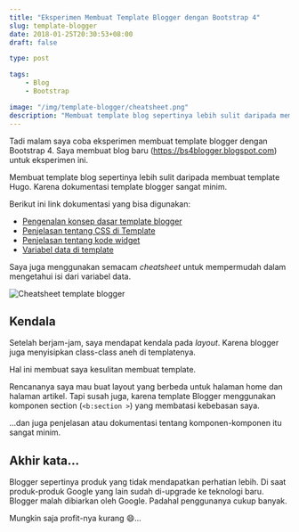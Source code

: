 ```yaml
---
title: "Eksperimen Membuat Template Blogger dengan Bootstrap 4"
slug: template-blogger
date: 2018-01-25T20:30:53+08:00
draft: false

type: post

tags:
    - Blog
    - Bootstrap

image: "/img/template-blogger/cheatsheet.png"
description: "Membuat template blog sepertinya lebih sulit daripada membuat template Hugo. Karena dokumentasi template blogger sangat minim."
---
```


Tadi malam saya coba eksperimen membuat template blogger dengan
Bootstrap 4. Saya membuat blog baru (https://bs4blogger.blogspot.com)
untuk eksperimen ini.

Membuat template blog sepertinya lebih sulit daripada membuat
template Hugo. Karena dokumentasi template blogger sangat minim.

Berikut ini link dokumentasi yang bisa digunakan:

- [Pengenalan konsep dasar template blogger](https://support.google.com/blogger/answer/46888)
- [Penjelasan tentang CSS di Template](https://support.google.com/blogger/answer/46871)
- [Penjelasan tentang kode widget](https://support.google.com/blogger/answer/46995)
- [Variabel data di template](https://support.google.com/blogger/answer/47270)

Saya juga menggunakan semacam *cheatsheet* untuk mempermudah
dalam mengetahui isi dari variabel data.

![Cheatsheet template blogger](/img/template-blogger/cheatsheet.png)

## Kendala

Setelah berjam-jam, saya mendapat kendala pada *layout*.
Karena blogger juga menyisipkan class-class aneh di templatenya.

Hal ini membuat saya kesulitan membuat template.

Rencananya saya mau buat layout yang berbeda untuk halaman
home dan halaman artikel. Tapi susah juga, karena template Blogger
menggunakan komponen section (`<b:section >`) yang membatasi
kebebasan saya.

...dan juga penjelasan atau dokumentasi tentang komponen-komponen
itu sangat minim.

## Akhir kata...

Blogger sepertinya produk yang tidak mendapatkan
perhatian lebih. Di saat produk-produk Google yang lain 
sudah di-upgrade ke teknologi baru. 
Blogger malah dibiarkan oleh Google.
Padahal penggunanya cukup banyak.

Mungkin saja profit-nya kurang 😄...